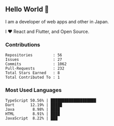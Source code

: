 ## Hello World 👋

I am a developer of web apps and other in Japan.

I ❤️ React and Flutter, and Open Source.

### Contributions

<!-- contributions start -->

    Repositories         : 56
    Issues               : 27
    Commits              : 1062
    Pull-Requests        : 232
    Total Stars Earned   : 8
    Total Contributed To : 1

<!-- contributions end -->

### Most Used Languages

<!-- most-used-languages start -->

    TypeScript 50.56% | ████████████████████
    Dart       12.19% | █████
    Java        8.98% | ████
    HTML        8.91% | ████
    JavaScript  8.22% | ███

<!-- most-used-languages end -->
